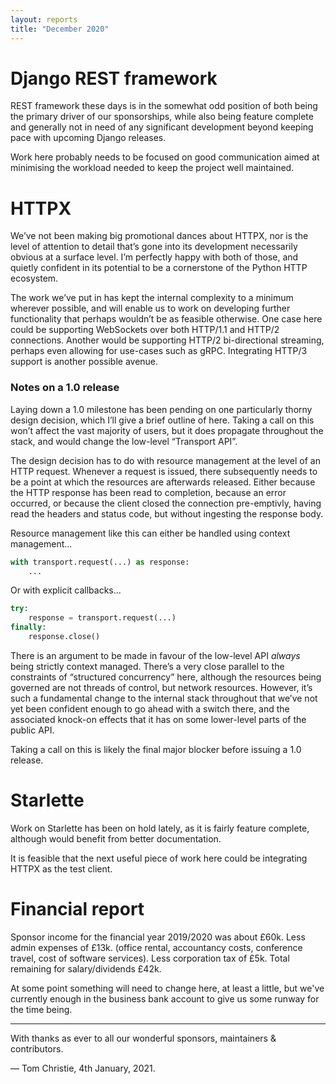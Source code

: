 ```yaml
---
layout: reports
title: "December 2020"
---
```


# Django REST framework

REST framework these days is in the somewhat odd position of both being the primary driver of our sponsorships, while also being feature complete and generally not in need of any significant development beyond keeping pace with upcoming Django releases.

Work here probably needs to be focused on good communication aimed at minimising the workload needed to keep the project well maintained.

# HTTPX

We’ve not been making big promotional dances about HTTPX, nor is the level of attention to detail that’s gone into its development necessarily obvious at a surface level. I’m perfectly happy with both of those, and quietly confident in its potential to be a cornerstone of the Python HTTP ecosystem.

The work we’ve put in has kept the internal complexity to a minimum wherever possible, and will enable us to work on developing further functionality that perhaps wouldn’t be as feasible otherwise. One case here could be supporting WebSockets over both HTTP/1.1 and HTTP/2 connections. Another would be supporting HTTP/2 bi-directional streaming, perhaps even allowing for use-cases such as gRPC. Integrating HTTP/3 support is another possible avenue.

### Notes on a 1.0 release

Laying down a 1.0 milestone has been pending on one particularly thorny design decision, which I’ll give a brief outline of here. Taking a call on this won’t affect the vast majority of users, but it does propagate throughout the stack, and would change the low-level “Transport API”.

The design decision has to do with resource management at the level of an HTTP request. Whenever a request is issued, there subsequently needs to be a point at which the resources are afterwards released. Either because the HTTP response has been read to completion, because an error occurred, or because the client closed the connection pre-emptivly, having read the headers and status code, but without ingesting the response body.

Resource management like this can either be handled using context management...

```python
with transport.request(...) as response:
    ...
```

Or with explicit callbacks...

```python
try:
    response = transport.request(...)
finally:
    response.close()
```

There is an argument to be made in favour of the low-level API *always* being strictly context managed. There’s a very close parallel to the constraints of “structured concurrency” here, although the resources being governed are not threads of control, but network resources. However, it’s such a fundamental change to the internal stack throughout that we’ve not yet been confident enough to go ahead with a switch there, and the associated knock-on effects that it has on some lower-level parts of the public API.

Taking a call on this is likely the final major blocker before issuing a 1.0 release.

# Starlette

Work on Starlette has been on hold lately, as it is fairly feature complete, although would benefit from better documentation.

It is feasible that the next useful piece of work here could be integrating HTTPX as the test client.

# Financial report

Sponsor income for the financial year 2019/2020 was about £60k. Less admin expenses of £13k. (office rental, accountancy costs, conference travel, cost of software services). Less corporation tax of £5k. Total remaining for salary/dividends £42k.

At some point something will need to change here, at least a little, but we've currently enough in the business bank account to give us some runway for the time being.

---

With thanks as ever to all our wonderful sponsors, maintainers & contributors.

&mdash; Tom Christie, 4th January, 2021.
